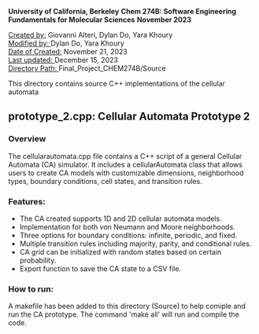 <b>University of California, Berkeley</b>
<b>Chem 274B: Software Engineering Fundamentals for Molecular Sciences</b>
<b>November 2023</b>

<u>Created by:</u> Giovanni Alteri, Dylan Do, Yara Khoury<br>
<u>Modified by: </u>Dylan Do, Yara Khoury<br>
<u>Date of Created:</u> November 21, 2023 <br>
<u>Last updated: </u> December 15, 2023 <br>
<u>Directory Path: </u> Final_Project_CHEM274B/Source

This directory contains source C++ implementations of the cellular automata

## prototype_2.cpp: Cellular Automata Prototype 2
### Overview
The cellularautomata.cpp file contains a C++ script of a general Cellular Automata (CA) simulator. It includes a cellularAutomata class that allows users to create CA models with customizable dimensions, neighborhood types, boundary conditions, cell states, and transition rules. </br>

### Features: 
- The CA created supports 1D and 2D cellular automata models.
- Implementation for both von Neumann and Moore neighborhoods.
- Three options for boundary conditions: infinite, periodic, and fixed.
- Multiple transition rules including majority, parity, and conditional rules.
- CA grid can be initialized with random states based on certain probability. 
- Export function to save the CA state to a CSV file.

### How to run: 
A makefile has been added to this directory (Source) to help comiple and run the CA prototype. 
The command 'make all' will run and compile the code. 

